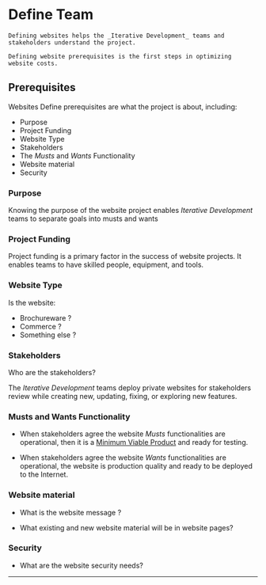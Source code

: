 # Define Team

```admonish info
Defining websites helps the _Iterative Development_ teams and stakeholders understand the project.

Defining website prerequisites is the first steps in optimizing website costs.
```

## Prerequisites

Websites Define prerequisites are what the project is about, including:
- Purpose
- Project Funding
- Website Type
- Stakeholders
- The *Musts* and *Wants* Functionality
- Website material
- Security

### Purpose

Knowing the purpose of the website project enables _Iterative Development_ teams to separate goals into musts and wants

### Project Funding

Project funding is a primary factor in the success of website projects. It enables teams to have skilled people, equipment, and tools.

### Website Type

Is the website:

- Brochureware ?
- Commerce ?
- Something else ?

### Stakeholders

Who are the stakeholders?

The _Iterative Development_ teams deploy private websites for stakeholders review while creating new, updating, fixing, or exploring new features.

### Musts and Wants Functionality

- When stakeholders agree the website _Musts_ functionalities are operational, then it is a [Minimum Viable Product](/docs/overview/#minimum-viable-product) and ready for testing.

- When stakeholders agree the website _Wants_ functionalities are operational, the website is production quality and ready to be deployed to the Internet.

### Website material

- What is the website message ?

- What existing and new website material will be in website pages?

### Security

- What are the website security needs?

---
